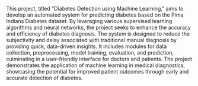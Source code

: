 
This project, titled "Diabetes Detection using Machine Learning," aims to develop an automated system for predicting diabetes based on the Pima Indians Diabetes dataset. By leveraging various supervised learning algorithms and neural networks, the project seeks to enhance the accuracy and efficiency of diabetes diagnosis. The system is designed to reduce the subjectivity and delay associated with traditional manual diagnosis by providing quick, data-driven insights. It includes modules for data collection, preprocessing, model training, evaluation, and prediction, culminating in a user-friendly interface for doctors and patients. The project demonstrates the application of machine learning in medical diagnostics, showcasing the potential for improved patient outcomes through early and accurate detection of diabetes.
